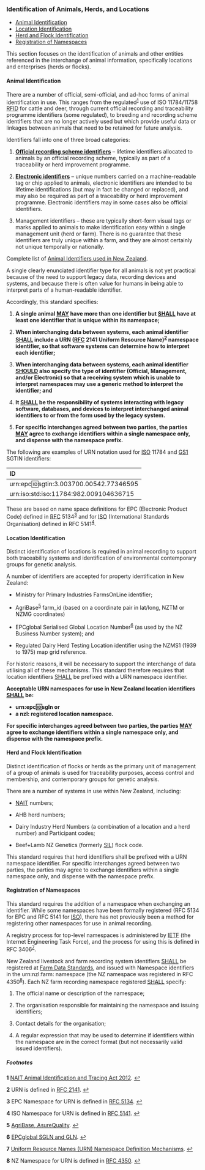 ### Identification of Animals, Herds, and Locations

* [Animal Identification](#Animal-Identification)
* [Location Identification](#Location-Identification)
* [Herd and Flock Identification](#Herd-and-Flock-Identification)
* [Registration of Namespaces](#Registration-of-Namespaces)

This section focuses on the identification of animals and other entities referenced in the interchange of animal information, specifically locations and enterprises (herds or flocks). 

#### Animal Identification

There are a number of official, semi-official, and ad-hoc forms of animal identification in use. This ranges from the regulated<sup id="NAIT">[1](#f1)</sup>  use of ISO 11784/11758 [RFID](ADS_Definitions-And-Abbreviations_Interpretation.md#Definitions-And-Abbreviations) for cattle and deer, through current official recording and traceability programme identifiers (some regulated), to breeding and recording scheme identifiers that are no longer actively used but which provide useful data or linkages between animals that need to be retained for future analysis.

Identifiers fall into one of three broad categories:

1. **[Official recording scheme identifiers](ADS_Animal-Identifiers-NZ.md#Official-Recording-Scheme-Identifiers)** – lifetime identifiers allocated to animals by an official recording scheme, typically as part of a traceability or herd improvement programme.

2. **[Electronic identifiers](ADS_Animal-Identifiers-NZ.md#Electronic-Identifiers)** – unique numbers carried on a machine-readable tag or chip applied to animals, electronic identifiers are intended to be lifetime identifications (but may in fact be changed or replaced), and may also be required as part of a traceability or herd improvement programme. Electronic identifiers may in some cases also be official identifiers.

3. Management identifiers – these are typically short-form visual tags or marks applied to animals to make identification easy within a single management unit (herd or farm). There is no guarantee that these identifiers are truly unique within a farm, and they are almost certainly not unique temporally or nationally.

Complete list of [Animal Identifiers used in New Zealand](ADS_Animal-Identifiers-NZ.md).

A single clearly enunciated identifier type for all animals is not yet practical because of the need to support legacy data, recording devices and systems, and because there is often value for humans in being able to interpret parts of a human-readable identifier. 

Accordingly, this standard specifies:

1. **A single animal [MAY](ADS_Definitions-And-Abbreviations_Interpretation.md#Interpretation) have more than one identifier but [SHALL](ADS_Definitions-And-Abbreviations_Interpretation.md#Interpretation) have at least one identifier that is unique within its namespace;** 

2. **When interchanging data between systems, each animal identifier [SHALL](ADS_Definitions-And-Abbreviations_Interpretation.md#Interpretation) include a URN ([RFC](ADS_Definitions-And-Abbreviations_Interpretation.md#Definitions-And-Abbreviations) 2141 Uniform Resource Name)<sup id="URN">[2](#f2)</sup>
  namespace identifier, so that software systems can determine how to interpret each identifier;**

3. **When interchanging data between systems, each animal identifier [SHOULD](ADS_Definitions-And-Abbreviations_Interpretation.md#Interpretation) also specify the type of identifier (Official, Management, and/or Electronic) so that a receiving system which is unable to interpret namespaces may use a generic method to interpret the identifier;  and**

4. **It [SHALL](ADS_Definitions-And-Abbreviations_Interpretation.md#Interpretation) be the responsibility of systems interacting with legacy software, databases, and devices to interpret interchanged animal identifiers to or from the form used by the legacy system.** 

5. **For specific interchanges agreed between two parties, the parties [MAY](ADS_Definitions-And-Abbreviations_Interpretation.md#Interpretation) agree to exchange identifiers within a single namespace only, and dispense with the namespace prefix.**

The following are examples of URN notation used for [ISO](ADS_Definitions-And-Abbreviations_Interpretation.md#Definitions-And-Abbreviations) 11784 and [GS1](ADS_Definitions-And-Abbreviations_Interpretation.md#Definitions-And-Abbreviations) SGTIN identifiers:

ID|
:---|
urn:epc:id:sgtin:3.003700.00542.77346595|
urn:iso:std:iso:11784:982.009104636715|

These are based on name space definitions for EPC (Electronic Product Code) defined in [RFC](ADS_Definitions-And-Abbreviations_Interpretation.md#Definitions-And-Abbreviations) 5134<sup id="ECP">[3](#f3)</sup>  and for [ISO](ADS_Definitions-And-Abbreviations_Interpretation.md#Definitions-And-Abbreviations) (International Standards Organisation) defined in RFC 5141<sup id="ISO">[4](#f4)</sup>. 

#### Location Identification

Distinct identification of locations is required in animal recording to support both traceability systems and identification of environmental contemporary groups for genetic analysis. 

A number of identifiers are accepted for property identification in New Zealand:

* Ministry for Primary Industries FarmsOnLine identifier;

* AgriBase<sup id="AgriBase">[5](#f5)</sup>  farm_id (based on a coordinate pair in lat/long, NZTM or NZMG coordinates)

* EPCglobal Serialised Global Location Number<sup id="ECPG">[6](#f6)</sup>  (as used by the NZ Business Number system); and

* Regulated Dairy Herd Testing Location identifier using the NZMS1 (1939 to 1975) map grid reference.

For historic reasons, it will be necessary to support the interchange of data utilising all of these mechanisms. This standard therefore requires that location identifiers [SHALL](ADS_Definitions-And-Abbreviations_Interpretation.md#Interpretation) be prefixed with a URN namespace identifier. 

**Acceptable URN namespaces for use in New Zealand location identifiers [SHALL](docs/ADS_Definitions-And-Abbreviations_Interpretation.md#Interpretation) be:**
* **urn:epc:id:sgln or**
* **a nzl: registered location namespace.**

**For specific interchanges agreed between two parties, the parties [MAY](docs/ADS_Definitions-And-Abbreviations_Interpretation.md#Interpretation) agree to exchange identifiers within a single namespace only, and dispense with the namespace prefix.**

#### Herd and Flock Identification

Distinct identification of flocks or herds as the primary unit of management of a group of animals is used for traceability purposes, access control and membership, and contemporary groups for genetic analysis. 

There are a number of systems in use within New Zealand, including:

* [NAIT](ADS_Definitions-And-Abbreviations_Interpretation.md#Definitions-And-Abbreviations) numbers;

* AHB herd numbers;

* Dairy Industry Herd Numbers (a combination of a location and a herd number) and Participant codes;

* Beef+Lamb NZ Genetics (formerly [SIL](ADS_Definitions-And-Abbreviations_Interpretation.md#Definitions-And-Abbreviations)) flock code.

This standard requires that herd identifiers shall be prefixed with a URN namespace identifier. For specific interchanges agreed between two parties, the parties may agree to exchange identifiers within a single namespace only, and dispense with the namespace prefix.

#### Registration of Namespaces

This standard requires the addition of a namespace when exchanging an identifier. While some namespaces have been formally registered (RFC 5134 for EPC and RFC 5141 for [ISO](ADS_Definitions-And-Abbreviations_Interpretation.md#Definitions-And-Abbreviations)), there has not previously been a method for registering other namespaces for use in animal recording.

A registry process for top-level namespaces is administered by [IETF](ADS_Definitions-And-Abbreviations_Interpretation.md#Definitions-And-Abbreviations) (the Internet Engineering Task Force), and the process for using this is defined in RFC 3406<sup id="URN/Def">[7](#f7)</sup>.

New Zealand livestock and farm recording system identifiers [SHALL](ADS_Definitions-And-Abbreviations_Interpretation.md#Interpretation) be registered at [Farm Data Standards](www.farmdatastandards.org.nz), and issued with Namespace identifiers in the urn:nzl:farm: namespace (the NZ namespace was registered in RFC 4350<sup id="NZURN">[8](#f8)</sup>). Each NZ farm recording namespace registered [SHALL](ADS_Definitions-And-Abbreviations_Interpretation.md#Interpretation) specify:

1. The official name or description of the namespace;

2. The organisation responsible for maintaining the namespace and issuing identifiers;

3. Contact details for the organisation;

4. A regular expression that may be used to determine if identifiers within the namespace are in the correct format (but not necessarily valid issued identifiers).

##### Footnotes

<b id="f1">1</b> [NAIT Animal Identification and Tracing Act 2012](http://www.legislation.govt.nz/act/public/2012/0002/latest/DLM3430220.html). [↩](#NAIT)

<b id="f2">2</b> URN is defined in [RFC 2141](http://tools.ietf.org/html/rfc2141). [↩](#URN)

<b id="f3">3</b> EPC Namespace for URN is defined in [RFC 5134](http://tools.ietf.org/html/rfc5134). [↩](#ECP)

<b id="f4">4</b> ISO Namespace for URN is defined in [RFC 5141](http://tools.ietf.org/html/rfc5141). [↩](#ISO)

<b id="f5">5</b> [AgriBase, AsureQuality](https://www.asurequality.com/our-solutions/agribase/). [↩](#AgriBase)

<b id="f6">6</b> [EPCglobal SGLN and GLN](https://www.gs1.org/standards). [↩](#ECPG)

<b id="f7">7</b> [Uniform Resource Names (URN) Namespace Definition Mechanisms](http://www.ietf.org/rfc/rfc3406.txt). [↩](#URN/Def)

<b id="f8">8</b> NZ Namespace for URN is defined in [RFC 4350](http://tools.ietf.org/html/rfc4350). [↩](#NZURN)
